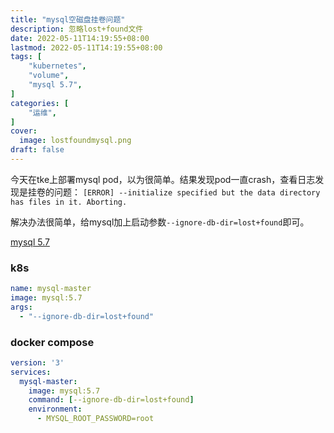```yaml
---
title: "mysql空磁盘挂卷问题"
description: 忽略lost+found文件
date: 2022-05-11T14:19:55+08:00
lastmod: 2022-05-11T14:19:55+08:00
tags: [
    "kubernetes",
    "volume",
    "mysql 5.7",
]
categories: [
    "运维",
]
cover:
  image: lostfoundmysql.png
draft: false
---
```


今天在tke上部署mysql pod，以为很简单。结果发现pod一直crash，查看日志发现是挂卷的问题：
`[ERROR] --initialize specified but the data directory has files in it. Aborting.`

解决办法很简单，给mysql加上启动参数`--ignore-db-dir=lost+found`即可。

[mysql 5.7](https://stackoverflow.com/a/66297627)

### k8s
```yaml
name: mysql-master
image: mysql:5.7
args:
  - "--ignore-db-dir=lost+found"
```


### docker compose
```yaml
version: '3'
services:
  mysql-master:
    image: mysql:5.7
    command: [--ignore-db-dir=lost+found]
    environment:
      - MYSQL_ROOT_PASSWORD=root
```
